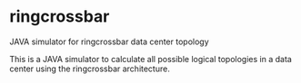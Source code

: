 # ringcrossbar
JAVA simulator for ringcrossbar data center topology

This is a JAVA simulator to calculate all possible logical topologies in a data center using the ringcrossbar architecture.
